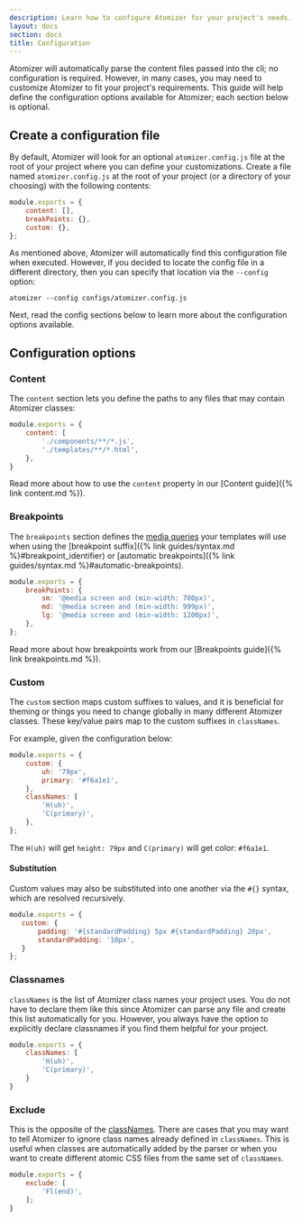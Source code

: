 ```yaml
---
description: Learn how to configure Atomizer for your project's needs.
layout: docs
section: docs
title: Configuration
---
```


Atomizer will automatically parse the content files passed into the cli; no configuration is required. However, in many cases, you may need to customize Atomizer to fit your project's requirements. This guide will help define the configuration options available for Atomizer; each section below is optional.

## Create a configuration file

By default, Atomizer will look for an optional `atomizer.config.js` file at the root of your project where you can define your customizations. Create a file named `atomizer.config.js` at the root of your project (or a directory of your choosing) with the following contents:

```js
module.exports = {
    content: [],
    breakPoints: {},
    custom: {},
};
```

As mentioned above, Atomizer will automatically find this configuration file when executed. However, if you decided to locate the config file in a different directory, then you can specify that location via the `--config` option:

```shell
atomizer --config configs/atomizer.config.js
```

Next, read the config sections below to learn more about the configuration options available.

## Configuration options

### Content

The `content` section lets you define the paths to any files that may contain Atomizer classes:

```js
module.exports = {
    content: [
        './components/**/*.js',
        './templates/**/*.html',
    },
}
```

Read more about how to use the `content` property in our [Content guide]({% link content.md %}).

### Breakpoints

The `breakpoints` section defines the [media queries](https://developer.mozilla.org/en-US/docs/Web/CSS/Media_Queries/Using_media_queries) your templates will use when using the [breakpoint suffix]({% link guides/syntax.md %}#breakpoint_identifier) or [automatic breakpoints]({% link guides/syntax.md %}#automatic-breakpoints).

```js
module.exports = {
    breakPoints: {
        sm: '@media screen and (min-width: 700px)',
        md: '@media screen and (min-width: 999px)',
        lg: '@media screen and (min-width: 1200px)',
    },
};
```

Read more about how breakpoints work from our [Breakpoints guide]({% link breakpoints.md %}).

### Custom

The `custom` section maps custom suffixes to values, and it is beneficial for theming or things you need to change globally in many different Atomizer classes. These key/value pairs map to the custom suffixes in `classNames`.

For example, given the configuration below:

```js
module.exports = {
    custom: {
        uh: '79px',
        primary: '#f6a1e1',
    },
    classNames: [
        'H(uh)',
        'C(primary)',
    },
};
```

The `H(uh)` will get `height: 79px` and `C(primary)` will get color: `#f6a1e1`.

#### Substitution

Custom values may also be substituted into one another via the `#{}` syntax, which are resolved recursively.

```js
module.exports = {
   custom: {
       padding: '#{standardPadding} 5px #{standardPadding} 20px',
       standardPadding: '10px',
   }
};
```

### Classnames

`classNames` is the list of Atomizer class names your project uses. You do not have to declare them like this since Atomizer can parse any file and create this list automatically for you. However, you always have the option to explicitly declare classnames if you find them helpful for your project.

```js
module.exports = {
    classNames: [
        'H(uh)',
        'C(primary)',
    }
}
```

### Exclude

This is the opposite of the [classNames](#classnames). There are cases that you may want to tell Atomizer to ignore class names already defined in `classNames`. This is useful when classes are automatically added by the parser or when you want to create different atomic CSS files from the same set of `classNames`.

```js
module.exports = {
    exclude: [
        'Fl(end)',
    ];
}
```
